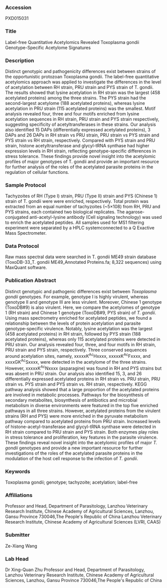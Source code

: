 ### Accession
PXD015031

### Title
Label-free Quantitative Acetylomics Revealed Toxoplasma gondii Genotype-Specific Acetylome Signatures

### Description
Distinct genotypic and pathogenicity differences exist between strains of the opportunistic protozoan Toxoplasma gondii. The label-free quantitative acetylomics approach was applied to investigate the differences in the level of acetylation between RH strain, PRU strain and PYS strain of T. gondii. The results showed that lysine acetylation in RH strain was the largest (458 acetylated proteins) among the three strains. The PYS strain had the second-largest acetylome (188 acetylated proteins), whereas lysine acetylation in PRU strain (115 acetylated proteins) was the smallest. Motif analysis revealed four, three and four motifs enriched from lysine acetylation sequences in RH strain, PRU strain and PYS strain respectively, suggesting specificity of acetyltransferases in these strains. Our analysis also identified 15 DAPs (differentially expressed acetylated proteins), 3 DAPs and 26 DAPs in RH strain vs PRU strain, PRU strain vs PYS strain and PYS strain vs RH strain, respectively. Compared with PYS strain and PRU strain, histone acetyltransferase and glycyl-tRNA synthase had higher expression levels in RH strain, reflecting genotype-specific differences in stress tolerance. These findings provide novel insight into the acetylomic profiles of major genotypes of T. gondii and provide an important resource for further analysis of the roles of the acetylated parasite proteins in the regulation of cellular functions.

### Sample Protocol
Tachyzoites of RH (Type I) strain, PRU (Type II) strain and PYS (Chinese 1) strain of T. gondii were were enriched, respectively. Total protein was extracted from an equal number of tachyzoites (~5×108) from RH, PRU and PYS strains, each contained two biological replicates. The agarose-conjugated anti-acetyl-lysine antibody (Cell signaling technology) was used to enrich the acetylated peptides. All samples used for MS1 filtering experiment were separated by a HPLC systemconnected to a Q Exactive Mass Spectrometer.

### Data Protocol
Raw mass spectral data were searched in T. gondii ME49 strain database (ToxoDB-33_T. gondii ME49_Annotated Proteins.fa; 8,322 sequences) using MaxQuant software.

### Publication Abstract
Distinct genotypic and pathogenic differences exist between <i>Toxoplasma gondii</i> genotypes. For example, genotype I is highly virulent, whereas genotype II and genotype III are less virulent. Moreover, Chinese 1 genotype (ToxoDB#9) is also virulent. Here, we compare the acetylomes of genotype 1 (RH strain) and Chinese 1 genotype (ToxoDB#9, PYS strain) of <i>T. gondii</i>. Using mass spectrometry enriched for acetylated peptides, we found a relationship between the levels of protein acetylation and parasite genotype-specific virulence. Notably, lysine acetylation was the largest (458 acetylated proteins) in RH strain, followed by PYS strain (188 acetylated proteins), whereas only 115 acetylated proteins were detected in PRU strain. Our analysis revealed four, three, and four motifs in RH strain, PRU strain and PYS strain, respectively. Three conserved sequences around acetylation sites, namely, xxxxxK<sup>Ac</sup>Hxxxx, xxxxxK<sup>Ac</sup>Fxxxx, and xxxxGK<sup>Ac</sup>Sxxxx, were detected in the acetylome of the three strains. However, xxxxxK<sup>Ac</sup>Nxxxx (asparagine) was found in RH and PYS strains but was absent in PRU strain. Our analysis also identified 15, 3, and 26 differentially expressed acetylated proteins in RH strain vs. PRU strain, PRU strain vs. PYS strain and PYS strain vs. RH strain, respectively. KEGG pathway analysis showed that a large proportion of the acetylated proteins are involved in metabolic processes. Pathways for the biosynthesis of secondary metabolites, biosynthesis of antibiotics and microbial metabolism in diverse environments were featured in the top five enriched pathways in all three strains. However, acetylated proteins from the virulent strains (RH and PYS) were more enriched in the pyruvate metabolism pathway compared to acetylated proteins from PRU strain. Increased levels of histone-acetyl-transferase and glycyl-tRNA synthase were detected in RH strain compared to PRU strain and PYS strain. Both enzymes play roles in stress tolerance and proliferation, key features in the parasite virulence. These findings reveal novel insight into the acetylomic profiles of major <i>T. gondii</i> genotypes and provide a new important resource for further investigations of the roles of the acetylated parasite proteins in the modulation of the host cell response to the infection of <i>T. gondii</i>.

### Keywords
Toxoplasma gondii; genotype; tachyzoite; acetylation; label-free

### Affiliations
Professor and Head, Department of Parasitology, Lanzhou Veterinary Research Institute, Chinese Academy of Agricultural Sciences, Lanzhou, Gansu Province 730046,The People's Republic of China
Lanzhou Veterinary Research Institute, Chinese Academy of Agricultural Sciences (LVRI, CAAS)

### Submitter
Ze-Xiang Wang

### Lab Head
Dr Xing-Quan Zhu
Professor and Head, Department of Parasitology, Lanzhou Veterinary Research Institute, Chinese Academy of Agricultural Sciences, Lanzhou, Gansu Province 730046,The People's Republic of China


